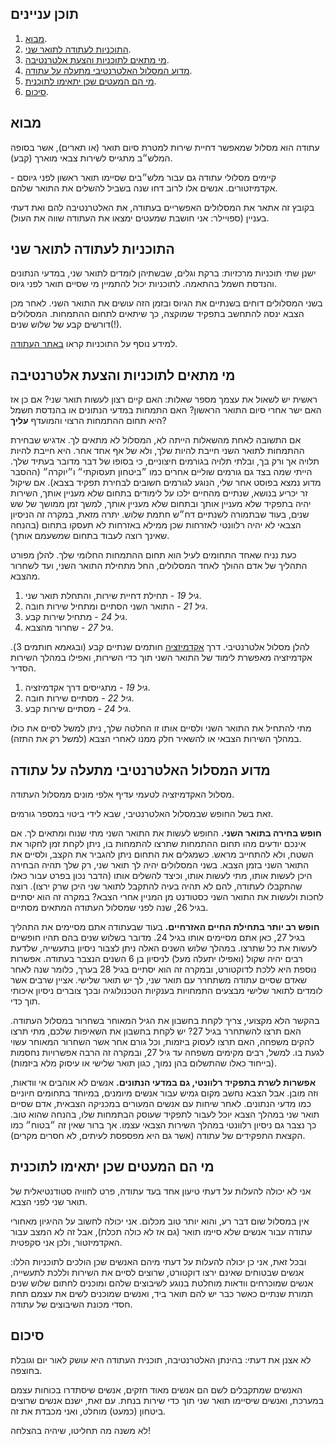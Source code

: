 ## תוכן עניינים
1. [מבוא](#מבוא).
2. [התוכניות לעתודה לתואר שני](#התוכניות-לעתודה-לתואר-שני).
3. [מי מתאים לתוכניות והצעת אלטרנטיבה](#מי-מתאים-לתוכניות-והצעת-אלטרנטיבה).
4. [מדוע המסלול האלטרנטיבי מתעלה על עתודה](#מדוע-המסלול-האלטרנטיבי-מתעלה-על-עתודה).
5. [מי הם המעטים שכן יתאימו לתוכנית](#מי-הם-המעטים-שכן-יתאימו-לתוכנית).
6. [סיכום](#סיכום).


## מבוא
עתודה הוא מסלול שמאפשר דחיית  שירות למטרת סיום תואר (או תארים), אשר בסופה המלש״ב מתגייס לשירות צבאי מוארך  (קבע).

קיימים מסלולי עתודה גם עבור מלש״בים שסיימו תואר ראשון לפני גיוסם - אקדמיזטורים. אנשים אלו לרוב דחו שנה בשביל להשלים את התואר שלהם.

בקובץ זה אתאר את המסלולים האפשריים בעתודה, את האלטרנטיבה להם ואת דעתי בעניין (ספויילר: אני חושבת שמעטים ימצאו את העתודה שווה את העול).

## התוכניות לעתודה לתואר שני
ישנן שתי תוכניות מרכזיות: ברקת וגלים, שבשתיהן לומדים לתואר שני, במדעי הנתונים והנדסת חשמל בהתאמה. לתוכניות יכול להתמיין מי שסיים תואר לפני גיוס.

בשני המסלולים דוחים בשנתיים את הגיוס ובזמן הזה עושים את התואר השני. לאחר מכן הצבא ינסה להתחשב בתפקיד שמוקצה, כך שיתאים לתחום ההתמחות.
המסלולים דורשים קבע של שלוש שנים(!).

למידע נוסף על התוכניות קראו [באתר העתודה](https://www.atuda.org.il/academization.php).

## מי מתאים לתוכניות והצעת אלטרנטיבה
ראשית יש לשאול את עצמך מספר שאלות: האם קיים רצון לעשות תואר שני? אם כן אז האם ישר אחרי סיום התואר הראשון? 
האם התמחות במדעי הנתונים או בהנדסת חשמל היא תחום ההתמחות הרצוי והמועדף **עליך**?

אם התשובה לאחת מהשאלות הייתה לא, המסלול לא מתאים לך. אדגיש שבחירת ההתמחות לתואר השני חייבת להיות שלך, ולא של אף אחד אחר. היא חייבת להיות תלויה אך ורק בך, ובלתי תלויה בגורמים חיצוניים, כי בסופו של דבר מדובר בעתיד שלך. הייתי שמה בצד גם גורמים שוליים אחרים כמו ״ביטחון תעסוקתי״ ו״יוקרה״ (ההסבר מדוע נמצא בפוסט אחר שלי, הנוגע לגורמים חשובים לבחירת תפקיד בצבא).
 אם שיקול זר יכריע בנושא, שנתיים מהחיים ילכו על לימודים בתחום שלא מעניין אותך, השירות יהיה בתפקיד שלא מעניין אותך ובתחום שלא מעניין אותך, למשך זמן ממושך של שש שנים, בעוד שבתמורה לשנתיים דח״ש חתמת שלוש. יתרה מזאת, במקרה זה הניסיון הצבאי לא יהיה רלוונטי לאזרחות שכן ממילא באזרחות לא תעסקו בתחום (בהנחה שאינך רוצה לעבוד בתחום שמשעמם אותך).

כעת נניח שאחד התחומים לעיל הוא תחום ההתמחות החלומי שלך. להלן מפורט התהליך של אדם ההולך לאחד המסלולים, החל מתחילת התואר השני, ועד לשחרור מהצבא.

1. *גיל 19* - תחילת דחיית שירות, והתחלת תואר שני.
2. *גיל 21* - התואר השני הסתיים ומתחיל שירות חובה.
3. *גיל 24* - מתחיל שירות קבע.
4. *גיל 27* - שחרור מהצבא.

להלן מסלול אלטרנטיבי. דרך [אקדמיזציה](https://www.atuda.org.il/academization.php) חותמים שנתיים קבע (ובגאמא חותמים 3). אקדמיזציה מאפשרת לימוד של התואר השני תוך כדי השירות, ואפילו במהלך השירות הסדיר.
1. *גיל 19* - מתגייסים דרך אקדמיזציה.
2. *גיל 22* - מסתיים שירות חובה.
3. *גיל 24* - מסתיים שירות קבע.

מתי להתחיל את התואר השני ולסיים אותו זו החלטה שלך, ניתן למשל לסיים את כולו במהלך השירות הצבאי או להשאיר חלק ממנו לאחרי הצבא (למשל רק את התזה).

## מדוע המסלול האלטרנטיבי מתעלה על עתודה

מסלול האקדמיזציה לטעמי עדיף אלפי מונים ממסלול העתודה.

זאת בשל החופש שבמסלול האלטרנטיבי, שבא לידי ביטוי במספר גורמים.

**חופש בחירה בתואר השני.** החופש לעשות את התואר השני מתי שנוח ומתאים לך. אם אינכם יודעים מהו תחום ההתמחות שתרצו להתמחות בו, ניתן לקחת זמן לחקור את השטח, 
ולא להתחייב מראש. כשמגלים את התחום ניתן להגביר את הקצב, ולסיים את התואר השני בזמן הצבא.
בשני המסלולים יהיה לך תואר שני, רק שלך תהיה הבחירה היכן לעשות אותו, מתי לעשות אותו, וכיצד להשלים אותו (הדבר נכון בפרט עבור כאלו שהתקבלו לעתודה, להם לא תהיה בעיה להתקבל לתואר שני היכן שרק ירצו).
רוצה לחכות ולעשות את התואר השני כסטודנט מן המניין אחרי הצבא? במקרה זה הוא יסתיים בגיל 26, שנה לפני שמסלול העתודה המתאים מסתיים.

**חופש רב יותר בתחילת החיים האזרחיים.** בעוד שבעתודה אתם מסיימים את התהליך בגיל 27, כאן אתם מסיימים אותו בגיל 24.
מדובר בשלוש שנים בהם תהיו חופשיים לעשות את כל שתרצו.
במהלך שלוש השנים האלה ניתן לצבור ניסיון בתעשייה, שלדעת רבים יהיה שקול (ואפילו יתעלה מעל) לניסיון בן 6 השנים הנצבר בעתודה.
אפשרות נוספת היא ללכת לדוקטורט, ובמקרה זה הוא יסתיים בגיל 28 בערך, כלומר שנה לאחר שאדם שסיים עתודה משתחרר עם תואר שני, לך יש תואר שלישי. אציין שרבים אשר לומדים לתואר שלישי מבצעים התמחויות בענקיות הטכנולוגיה ובכך צוברים ניסיון איכותי תוך כדי.

בהקשר הלא מקצועי, צריך לקחת בחשבון את הגיל המאוחר בשחרור במסלול העתודה. האם תרצו להשתחרר בגיל 27? יש לקחת בחשבון את השאיפות שלכם, מתי תרצו להקים משפחה, האם תרצו לעסוק ביזמות, וכל גורם אחר אשר השחרור המאוחר עשוי לגעת בו. למשל, רבים מקימים משפחה עד גיל 27, ובמקרה זה הרבה אפשרויות נחסמות (בייחוד כאלו שהתשלום בהן נמוך, כגון תואר שלישי או עיסוק מלא ביזמות).

**אפשרות לשרת בתפקיד רלוונטי, גם במדעי הנתונים.** אנשים לא אוהבים אי וודאות, וזה מובן. אבל הצבא נחשב מקום גמיש עבור אנשים מיומנים, במיוחד בתחומים חיוניים כמו מדעי הנתונים. לאחר שיחות עם אנשים המעורים במכניקה הצבאית, אדם שסיים תואר שני במהלך הצבא יוכל לעבור לתפקיד שעוסק הבתמחות שלו, בהנחה שהוא טוב. כך נצבר גם ניסיון רלוונטי במהלך השירות הצבאי עצמו. אך ברור שאין זה ״בטוח״ כמו הקצאת התפקידים של עתודה (אשר גם היא מפספסת לעיתים, לא חסרים מקרים).

## מי הם המעטים שכן יתאימו לתוכנית
אני לא יכולה להעלות על דעתי טיעון אחד בעד עתודה, פרט לחוויה סטודנטיאלית של תואר שני לפני הצבא. 

אין במסלול שום דבר רע, והוא יותר טוב מכלום. אני יכולה לחשוב על ההיגיון מאחורי עתודה עבור אנשים שלא סיימו תואר (גם אז לא כולה תכלת), אבל זה לא המצב עבור האקדמיזטור, ולכן אני סקפטית.

ובכל זאת, אני כן יכולה להעלות על דעתי מיהם האנשים שכן הולכים לתוכניות הללו: אנשים שבטוחים שאינם ירצו דוקטורט, שרוצים לסיים את השירות וללכת לתעשייה, אנשים שמוכרחים וודאות מוחלטת בנוגע לשיבוצים שלהם ומוכנים לחתום שלוש שנים תמורת שנתיים כאשר כבר יש להם תואר ביד, ואנשים שמוכנים לשים את עצמם תחת חסדי מכונת השיבוצים של עתודה.

## סיכום
לא אצנן את דעתי: בהינתן האלטרנטיבה, תוכנית העתודה היא עושק לאור יום וגובלת בחוצפה.

האנשים שמתקבלים לשם הם אנשים מאוד חזקים, אנשים שיסתדרו בכוחות עצמם במערכת, ואנשים שיסיימו תואר שני תוך כדי שירות בנחת.
עם זאת, ישנם אנשים שרוצים ביטחון (כמעט) מוחלט, ואני מכבדת את זה.

לא משנה מה תחליטו, שיהיה בהצלחה!
